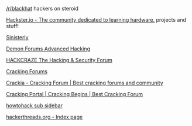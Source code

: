 
[/r/blackhat](https://www.reddit.com/r/blackhat/)
hackers on steroid

[Hackster.io - The community dedicated to learning hardware.](https://www.hackster.io/)
projects and stuff!

[Sinisterly](https://sinister.ly/)

[Demon Forums Advanced Hacking](https://demonforums.net/Forum-Advanced-Hacking)

[HACKCRAZE The Hacking & Security Forum](https://hackcraze.com/)

[Cracking Forums](https://cracking.org/)

[Crackia - Cracking Forum | Best cracking forums and community](https://crackia.com/)

[Cracking Portal | Cracking Begins | Best Cracking Forum](https://crackingportal.com/)

[howtohack sub sidebar](https://www.reddit.com/r/HowToHack/)

[hackerthreads.org - Index page](https://www.hackerthreads.org/)
